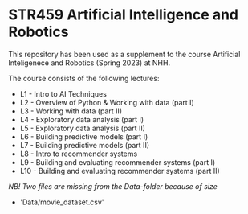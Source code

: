 # STR459 Artificial Intelligence and Robotics
This repository has been used as a supplement to the course Artificial Inteligenece and Robotics (Spring 2023) at NHH. 

The course consists of the following lectures:
- L1 - Intro to AI Techniques
- L2 - Overview of Python & Working with data (part I)
- L3 - Working with data (part II) 
- L4 - Exploratory data analysis (part I)
- L5 - Exploratory data analysis (part II)
- L6 - Building predictive models (part I) 
- L7 - Building predictive models (part II)
- L8 - Intro to recommender systems
- L9 - Building and evaluating recommender systems (part I)
- L10 - Building and evaluating recommender systems (part II)


*NB! Two files are missing from the Data-folder because of size*
- 'Data/movie_dataset.csv'

